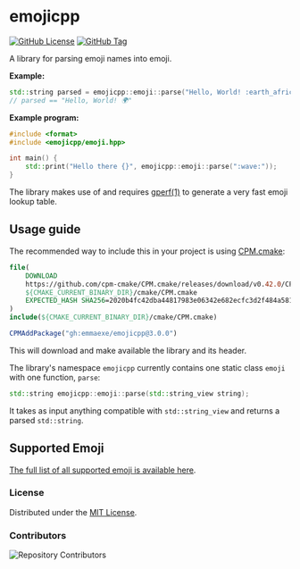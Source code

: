 # emojicpp

[![GitHub License](https://img.shields.io/github/license/emmaexe/emojicpp)](https://github.com/emmaexe/emojicpp/blob/main/LICENSE)
[![GitHub Tag](https://img.shields.io/github/v/tag/emmaexe/emojicpp?label=Latest%20stable%20version)](https://github.com/emmaexe/emojicpp/releases/latest)

A library for parsing emoji names into emoji.

**Example:**

```c++
std::string parsed = emojicpp::emoji::parse("Hello, World! :earth_africa:");
// parsed == "Hello, World! 🌍"
```

**Example program:**

```c++
#include <format>
#include <emojicpp/emoji.hpp>

int main() {
    std::print("Hello there {}", emojicpp::emoji::parse(":wave:"));
}
```

The library makes use of and requires [gperf(1)](https://www.gnu.org/software/gperf/manual/gperf.html) to generate a very fast emoji lookup table.

## Usage guide

The recommended way to include this in your project is using [CPM.cmake](https://github.com/cpm-cmake/CPM.cmake):

```CMake
file(
    DOWNLOAD
    https://github.com/cpm-cmake/CPM.cmake/releases/download/v0.42.0/CPM.cmake
    ${CMAKE_CURRENT_BINARY_DIR}/cmake/CPM.cmake
    EXPECTED_HASH SHA256=2020b4fc42dba44817983e06342e682ecfc3d2f484a581f11cc5731fbe4dce8a
)
include(${CMAKE_CURRENT_BINARY_DIR}/cmake/CPM.cmake)

CPMAddPackage("gh:emmaexe/emojicpp@3.0.0")
```

This will download and make available the library and its header.

The library's namespace `emojicpp` currently contains one static class `emoji` with one function, `parse`:

```c++
std::string emojicpp::emoji::parse(std::string_view string);
```

It takes as input anything compatible with `std::string_view` and returns a parsed `std::string`.

## Supported Emoji

[The full list of all supported emoji is available here](src/emoji.gperf).

### License

Distributed under the [MIT License](LICENSE).

### Contributors

![Repository Contributors](https://contrib.rocks/image?repo=emmaexe/emojicpp)
